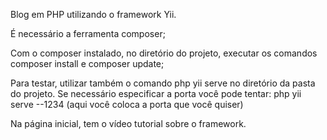 Blog em PHP utilizando o framework Yii.

É necessário a ferramenta composer;

Com o composer instalado, no diretório do projeto, executar os comandos composer install e composer update;

Para testar, utilizar também o comando php yii serve no diretório da pasta do projeto. Se necessário especificar a porta você pode tentar: php yii serve --1234 (aqui você coloca a porta que você quiser)

Na página inicial, tem o vídeo tutorial sobre o framework.
